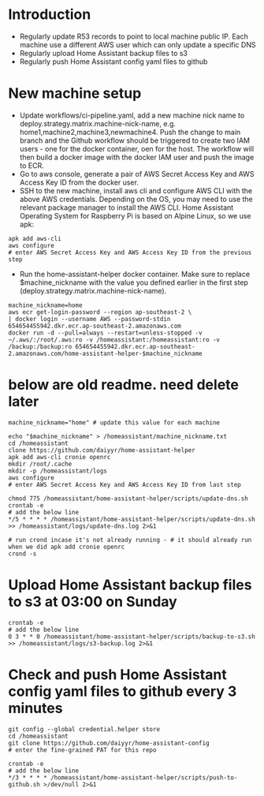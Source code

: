 # Introduction
- Regularly update R53 records to point to local machine public IP. Each machine use a different AWS user which can only update a specific DNS
- Regularly upload Home Assistant backup files to s3
- Regularly push Home Assistant config yaml files to github

# New machine setup
- Update workflows/ci-pipeline.yaml, add a new machine nick name to deploy.strategy.matrix.machine-nick-name, e.g. home1,machine2,machine3,newmachine4. Push the change to main branch and the Github workflow should be triggered to create two IAM users - one for the docker container, oen for the host. The workflow will then build a docker image with the docker IAM user and push the image to ECR.
- Go to aws console, generate a pair of AWS Secret Access Key and AWS Access Key ID from the docker user.
- SSH to the new machine, install aws cli and configure AWS CLI with the above AWS credentials. Depending on the OS, you may need to use the relevant package manager to install the AWS CLI. Home Assistant Operating System for Raspberry Pi is based on Alpine Linux, so we use apk:
```
apk add aws-cli
aws configure
# enter AWS Secret Access Key and AWS Access Key ID from the previous step
```
- Run the home-assistant-helper docker container. Make sure to replace $machine_nickname with the value you defined earlier in the first step (deploy.strategy.matrix.machine-nick-name).

```
machine_nickname=home
aws ecr get-login-password --region ap-southeast-2 \
| docker login --username AWS --password-stdin 654654455942.dkr.ecr.ap-southeast-2.amazonaws.com
docker run -d --pull=always --restart=unless-stopped -v ~/.aws/:/root/.aws:ro -v /homeassistant:/homeassistant:ro -v /backup:/backup:ro 654654455942.dkr.ecr.ap-southeast-2.amazonaws.com/home-assistant-helper-$machine_nickname
```




# below are old readme. need delete later

```
machine_nickname="home" # update this value for each machine

echo "$machine_nickname" > /homeassistant/machine_nickname.txt
cd /homeassistant
clone https://github.com/daiyyr/home-assistant-helper
apk add aws-cli cronie openrc
mkdir /root/.cache
mkdir -p /homeassistant/logs
aws configure
# enter AWS Secret Access Key and AWS Access Key ID from last step

chmod 775 /homeassistant/home-assistant-helper/scripts/update-dns.sh
crontab -e
# add the below line
*/5 * * * * /homeassistant/home-assistant-helper/scripts/update-dns.sh >> /homeassistant/logs/update-dns.log 2>&1

# run crond incase it's not already running - # it should already run when we did apk add cronie openrc
crond -s
```


# Upload Home Assistant backup files to s3 at 03:00 on Sunday
```
crontab -e
# add the below line
0 3 * * 0 /homeassistant/home-assistant-helper/scripts/backup-to-s3.sh >> /homeassistant/logs/s3-backup.log 2>&1
```

# Check and push Home Assistant config yaml files to github every 3 minutes
```
git config --global credential.helper store
cd /homeassistant
git clone https://github.com/daiyyr/home-assistant-config
# enter the fine-grained PAT for this repo

crontab -e
# add the below line
*/3 * * * * /homeassistant/home-assistant-helper/scripts/push-to-github.sh >/dev/null 2>&1
```
